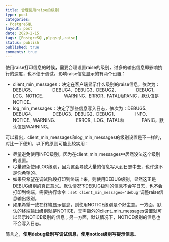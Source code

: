 ```yaml
---
title: 合理使用raise的级别
type: post
categories:
- PostgreSQL
layout: post
date: 2020-2-15
tags: [PostgreSQL,plpgsql,raise]
status: publish
published: true
comments: true
---
```


使用raise打印信息的时候，需要合理设置raise的级别，过多的输出信息即影响执行的速度，也不便于调试。影响raise信息显示的有两个设置：

* client_min_messages：决定在客户端显示什么级别的raise信息，依次为：DEBUG5`、        `DEBUG4`、`DEBUG3`、`DEBUG2`、        `DEBUG1`、`LOG`、`NOTICE`、        `WARNING`、`ERROR`、`FATAL`和`PANIC，默认值是NOTICE。
* log_min_messages：决定了那些信息写入日志，依次为：DEBUG5`、`DEBUG4`、        `DEBUG3`、`DEBUG2`、`DEBUG1`、        `INFO`、`NOTICE`、`WARNING`、        `ERROR`、`LOG`、`FATAL`和        `PANIC，默认值是WARNING。

可以看出，client_min_messages和log_min_messages的级别设置是不一样的，对比一下便知，以下的原则可能比较实用：

* 尽量避免使用INFO级别，因为在client_min_messages中居然没法这个级别的设置。
* 尽量避免使用LOG级别，因为这会导致大量的信息写入到日志中去，也许这不是你希望的。
* 如果只希望在调试阶段打印到终端上来，则使用DEBUG级别，显然这正是DEBUG级别的真正意义。默认情况下DEBUG级别的信息不会写日志，也不会打印到终端，需要执行命令：`set client_min_messages='debug'`调整raise信息输出级别。
* 如果希望一致在终端显示信息，则使用NOTICE级别是个好主意。一方面，默认的终端输出级别就是NOTICE，无需额外的client_min_messages设置就可以显示NOTICE级别的信息；另一方面，默认情况下，NOTICE级别的信息也不会写入日志。

简言之，**使用debug级别写调试信息，使用notice级别写提示信息**。